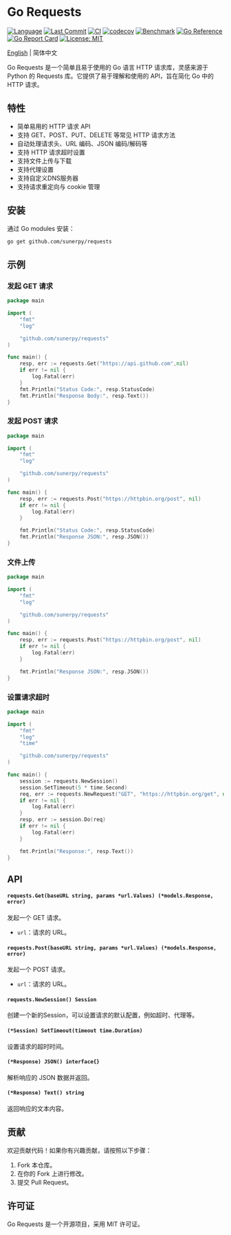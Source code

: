 # Go Requests

[![Language](https://img.shields.io/badge/language-golang-brightgreen)](https://github.com/sunerpy/requests) [![Last Commit](https://img.shields.io/github/last-commit/sunerpy/requests)](https://github.com/sunerpy/requests) [![CI](https://github.com/sunerpy/requests/workflows/Go/badge.svg)](https://github.com/sunerpy/requests/actions) [![codecov](https://codecov.io/gh/sunerpy/requests/branch/main/graph/badge.svg)](https://codecov.io/gh/sunerpy/requests) [![Benchmark](https://github.com/sunerpy/requests/actions/workflows/benchmark.yml/badge.svg)](https://sunerpy.github.io/requests/dev/bench) [![Go Reference](https://pkg.go.dev/badge/github.com/sunerpy/requests.svg)](https://pkg.go.dev/github.com/sunerpy/requests) [![Go Report Card](https://goreportcard.com/badge/github.com/sunerpy/requests)](https://goreportcard.com/report/github.com/sunerpy/requests) [![License: MIT](https://img.shields.io/badge/License-MIT-yellow.svg)](https://opensource.org/licenses/MIT)

[English](readme.md) | 简体中文

Go Requests 是一个简单且易于使用的 Go 语言 HTTP 请求库，灵感来源于 Python 的 Requests 库。它提供了易于理解和使用的 API，旨在简化 Go 中的 HTTP 请求。

## 特性

* 简单易用的 HTTP 请求 API
* 支持 GET、POST、PUT、DELETE 等常见 HTTP 请求方法
* 自动处理请求头、URL 编码、JSON 编码/解码等
* 支持 HTTP 请求超时设置
* 支持文件上传与下载
* 支持代理设置
* 支持自定义DNS服务器
* 支持请求重定向与 cookie 管理

## 安装

通过 Go modules 安装：

```bash
go get github.com/sunerpy/requests
```

## 示例

### 发起 GET 请求

```go
package main

import (
    "fmt"
    "log"

    "github.com/sunerpy/requests"
)

func main() {
    resp, err := requests.Get("https://api.github.com",nil)
    if err != nil {
        log.Fatal(err)
    }
    fmt.Println("Status Code:", resp.StatusCode)
    fmt.Println("Response Body:", resp.Text())
}
```

### 发起 POST 请求

```go
package main

import (
    "fmt"
    "log"

    "github.com/sunerpy/requests"
)

func main() {
    resp, err := requests.Post("https://httpbin.org/post", nil)
    if err != nil {
        log.Fatal(err)
    }

    fmt.Println("Status Code:", resp.StatusCode)
    fmt.Println("Response JSON:", resp.JSON())
}
```

### 文件上传

```go
package main

import (
    "fmt"
    "log"

    "github.com/sunerpy/requests"
)

func main() {
    resp, err := requests.Post("https://httpbin.org/post", nil)
    if err != nil {
        log.Fatal(err)
    }

    fmt.Println("Response JSON:", resp.JSON())
}
```

### 设置请求超时

```go
package main

import (
    "fmt"
    "log"
    "time"

    "github.com/sunerpy/requests"
)

func main() {
    session := requests.NewSession()
    session.SetTimeout(5 * time.Second)
	req, err := requests.NewRequest("GET", "https://httpbin.org/get", nil, nil)
	if err != nil {
        log.Fatal(err)
    }
    resp, err := session.Do(req)
    if err != nil {
        log.Fatal(err)
    }

    fmt.Println("Response:", resp.Text())
}
```

## API

#### `requests.Get(baseURL string, params *url.Values) (*models.Response, error)`

发起一个 GET 请求。

* `url`：请求的 URL。

#### `requests.Post(baseURL string, params *url.Values) (*models.Response, error)`

发起一个 POST 请求。

* `url`：请求的 URL。

#### `requests.NewSession() Session`

创建一个新的Session，可以设置请求的默认配置，例如超时、代理等。

#### `(*Session) SetTimeout(timeout time.Duration)`

设置请求的超时时间。

#### `(*Response) JSON() interface{}`

解析响应的 JSON 数据并返回。

#### `(*Response) Text() string`

返回响应的文本内容。

## 贡献

欢迎贡献代码！如果你有兴趣贡献，请按照以下步骤：

1. Fork 本仓库。
2. 在你的 Fork 上进行修改。
3. 提交 Pull Request。

## 许可证

Go Requests 是一个开源项目，采用 MIT 许可证。
